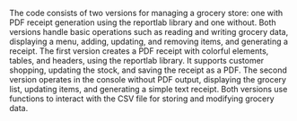 The code consists of two versions for managing a grocery store: one with PDF receipt generation using the reportlab library and one without. Both versions handle basic operations such as reading and writing grocery data, displaying a menu, adding, updating, and removing items, and generating a receipt. The first version creates a PDF receipt with colorful elements, tables, and headers, using the reportlab library. It supports customer shopping, updating the stock, and saving the receipt as a PDF. The second version operates in the console without PDF output, displaying the grocery list, updating items, and generating a simple text receipt. Both versions use functions to interact with the CSV file for storing and modifying grocery data.
